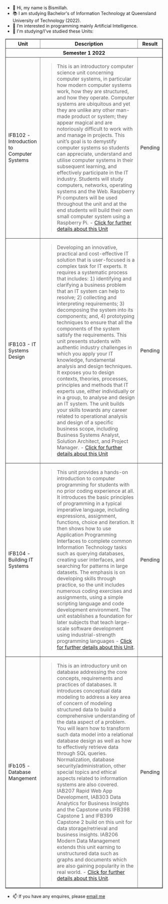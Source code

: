 - 👋 Hi, my name is Bismillah.
- 📚 I am studying Bachelor's of Information Technology at Queensland University of Technology (2022).
- 👀 I’m interested in programming mainly Artificial Intelligence.
- 🌱 I'm studying/I've studied these Units:

<table border="1">
  <tr>
    <th> Unit </th>
    <th> Description </th>
    <th> Result </th>
  </tr>
  
  <tr>
    <th colspan="3"> Semester 1 2022 </th> 
  </tr>
  
  </tr>
    <td> IFB102 - Introduction to Computer Systems </td>
    <td> 
      <blockquote>
      This is an introductory computer science unit concerning computer systems, in particular how modern computer systems work, how they are structured,
      and how they operate. Computer systems are ubiquitous and yet they are unlike any other man-made product or system; they appear magical and are
      notoriously difficult to work with and manage in projects. This unit’s goal is to demystify computer systems so students can appreciate, understand
      and utilise computer systems in their subsequent learning, and effectively participate in the IT industry. Students will study computers, networks,
      operating systems and the Web. Raspberry Pi computers will be used throughout the unit and at the end students will build their own small computer
      system using a Raspberry Pi. - <a href="https://www.qut.edu.au/study/unit?unitCode=IFB102"> Click for further details about this Unit</a>
      </blockquote>
    </td>
    <td> Pending </td>
  </tr>
  
  <tr>
    <td> IFB103 - IT Systems Design </td>
    <td> 
      <blockquote>
        Developing an innovative, practical and cost-effective IT solution that is user-focused is a complex task for IT experts. It requires a systematic
        process that includes: 1) identifying and clarifying a business problem that an IT system can help to resolve; 2) collecting and interpreting
        requirements; 3) decomposing the system into its components; and, 4) prototyping techniques to ensure that all the components of the system satisfy
        the requirements. This unit presents students with authentic industry challenges in which you apply your IT knowledge, fundamental analysis and
        design techniques. It exposes you to design contexts, theories, processes, principles and methods that IT experts use, either individually or in a
        group, to analyse and design an IT system. The unit builds your skills towards any career related to operational analysis and design of a specific
        business scope, including Business Systems Analyst, Solution Architect, and Project Manager. - <a href="https://www.qut.edu.au/study/unit
          unitCode=IFB103"> Click for further details about this Unit</a>
      </blockquote>
    </td>
    <td> Pending </td>
  </tr>
  
  <tr>
    <td> IFB104 - Building IT Systems </td>
    <td>
      <blockquote>
        This unit provides a hands-on introduction to computer programming for students with no prior coding experience at all. It introduces the basic
        principles of programming in a typical imperative language, including expressions, assignment, functions, choice and iteration. It then shows how
        to use Application Programming Interfaces to complete common Information Technology tasks such as querying databases, creating user interfaces, and
        searching for patterns in large datasets. The emphasis is on developing skills through practice, so the unit includes numerous coding exercises and
        assignments, using a simple scripting language and code development environment. The unit establishes a foundation for later subjects that teach
        large-scale software development using industrial-strength programming languages - <a href="https://www.qut.edu.au/study/unit
          unitCode=IFB104"> Click for further details about this Unit</a>.
      </blockquote>
      </td>
    <td> Pending </td>
  </tr>
  
  
  <tr>
    <td> IFb105 - Database Mangement </td>
    <td>
      <blockquote>
        This is an introductory unit on database addressing the core concepts, requirements and practices of databases. It introduces conceptual data
        modeling to address a key area of concern of modeling structured data to build a comprehensive understanding of the data aspect of a problem. You
        will learn how to transform such data model into a relational database design as well as how to effectively retrieve data through SQL queries.
        Normalization, database security/administration, other special topics and ethical aspects related to information systems are also covered. IAB207
        Rapid Web App Development, IAB303 Data Analytics for Business Insights and the Capstone units IFB398 Capstone 1 and IFB399 Capstone 2 build on this
        unit for data storage/retrieval and business insights. IAB206 Modern Data Management extends this unit earning to unstructured data such as graphs
        and documents which are also gaining popularity in the real world. - <a href="https://www.qut.edu.au/study/unit
          unitCode=IFB105"> Click for further details about this Unit</a>.
      </blockquote> 
  </td>
    <td> Pending </td>
  </tr>

</table>
  
- 📫 If you have any enquires, please <a href="mailto:bsmsultani@gmail.com"> email me </a>
  
  
